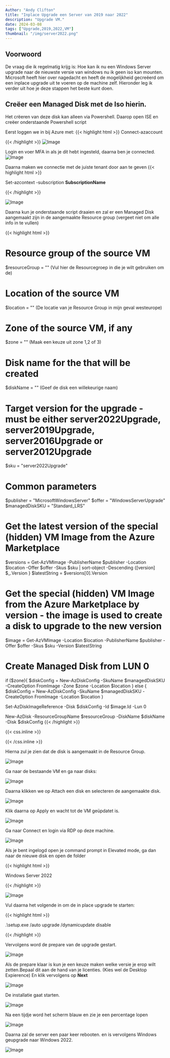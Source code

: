 ```yaml
---
Author: "Andy Clifton"
title: "Inplace Upgrade een Server van 2019 naar 2022"
description: "Upgrade VM."
date: 2024-03-08
tags: ["Upgrade,2019,2022,VM"]
thumbnail: "/img/server2022.png"
---
```





## Voorwoord

De vraag die ik regelmatig krijg is: Hoe kan ik nu een Windows Server upgrade naar de nieuwste versie van windows nu ik geen iso kan mounten.
Microsoft heeft hier over nagedacht en heeft de mogelijkheid gecreëerd om een inplace upgrade uit te voeren op de machine zelf.
Hieronder leg ik verder uit hoe je deze stappen het beste kunt doen.



## Creëer een Managed Disk met de Iso hierin.

Het crëeren van deze disk kan alleen via Powershell.
Daarop open ISE en creëer onderstaande Powershell script

Eerst loggen we in bij Azure met:
{{< highlight html >}}
Connect-azaccount

{{< /highlight >}}
![Image](/Images/InplaceUpgrade/connect.JPG)

Login en voer MFA in als je dit hebt ingesteld, daarna ben je connected.
![Image](/Images/InplaceUpgrade/connected.JPG)

Daarna maken we connectie met de juiste tenant door aan te geven 
{{< highlight html >}}

Set-azcontext -subscription **SubscriptionName**

{{< /highlight >}}

![Image](/Images/InplaceUpgrade/Context.JPG)

Daarna kun je onderstaande script draaien en zal er een Managed Disk aangemaakt zijn in de aangemaakte Resource group (vergeet niet om alle info in te vullen)

{{< highlight html >}}
# Resource group of the source VM
$resourceGroup = "" (Vul hier de Resourcegroep in die je wilt gebruiken om de)
 
# Location of the source VM
$location = "" (De locatie van je Resource Group in mijn geval westeurope)
 
# Zone of the source VM, if any
$zone = "" (Maak een keuze uit zone 1,2 of 3)
 
# Disk name for the that will be created
$diskName = "" (Geef de disk een willekeurige naam)
 
# Target version for the upgrade - must be either server2022Upgrade, server2019Upgrade, server2016Upgrade or server2012Upgrade
$sku = "server2022Upgrade"
 
 
# Common parameters
 
$publisher = "MicrosoftWindowsServer"
$offer = "WindowsServerUpgrade"
$managedDiskSKU = "Standard_LRS"


# Get the latest version of the special (hidden) VM Image from the Azure Marketplace
 
$versions = Get-AzVMImage -PublisherName $publisher -Location $location -Offer $offer -Skus $sku | sort-object -Descending {[version] $_.Version	}
$latestString = $versions[0].Version
 
 
# Get the special (hidden) VM Image from the Azure Marketplace by version - the image is used to create a disk to upgrade to the new version
 
 
$image = Get-AzVMImage -Location $location -PublisherName $publisher -Offer $offer -Skus $sku -Version $latestString


# Create Managed Disk from LUN 0

 
if ($zone){
    $diskConfig = New-AzDiskConfig -SkuName $managedDiskSKU -CreateOption FromImage -Zone $zone -Location $location
} else {
    $diskConfig = New-AzDiskConfig -SkuName $managedDiskSKU -CreateOption FromImage -Location $location
    }
 
Set-AzDiskImageReference -Disk $diskConfig -Id $image.Id -Lun 0
 
New-AzDisk -ResourceGroupName $resourceGroup -DiskName $diskName -Disk $diskConfig
{{< /highlight >}}

{{< css.inline >}}

<style>
.emojify {
	font-family: Apple Color Emoji, Segoe UI Emoji, NotoColorEmoji, Segoe UI Symbol, Android Emoji, EmojiSymbols;
	font-size: 2rem;
	vertical-align: middle;
}
@media screen and (max-width:650px) {
  .nowrap {
    display: block;
    margin: 25px 0;
  }
}
</style>

{{< /css.inline >}}

Hierna zul je zien dat de disk is aangemaakt in de Resource Group.

![Image](/Images/InplaceUpgrade/Disk.JPG)

Ga naar de bestaande VM en ga naar disks:

![Image](/Images/InplaceUpgrade/Disk1.JPG)

Daarna klikken we op Attach een disk en selecteren de aangemaakte disk.

![Image](/Images/InplaceUpgrade/Attach.JPG)

Klik daarna op Apply en wacht tot de VM geüpdatet is.

![Image](/Images/InplaceUpgrade/Apply.JPG)

Ga naar Connect en login via RDP op deze machine.

![Image](/Images/InplaceUpgrade/RDP.JPG)

Als je bent ingelogd open je command prompt in Elevated mode, ga dan naar de nieuwe disk en open de folder 

{{< highlight html >}}

Windows Server 2022

{{< /highlight >}} 

![Image](/Images/InplaceUpgrade/cmd.JPG)

Vul daarna het volgende in om de in place upgrade te starten:

{{< highlight html >}}

.\setup.exe /auto upgrade /dynamicupdate disable

{{< /highlight >}} 

Vervolgens word de prepare van de upgrade gestart.

![Image](/Images/InplaceUpgrade/Prepare.JPG)

Als de prepare klaar is kun je een keuze maken welke versie je erop wilt zetten.Bepaal dit aan de hand van je licenties. (Kies wel de Desktop Expierence)
En klik vervolgens op **Next**

![Image](/Images/InplaceUpgrade/Keuze.JPG)

De installatie gaat starten.

![Image](/Images/InplaceUpgrade/Install1.JPG)

Na een tijdje word het scherm blauw en zie je een percentage lopen
 
![Image](/Images/InplaceUpgrade/Install2.JPG)

Daarna zal de server een paar keer rebooten. en is vervolgens Windows geupgrade naar Windows 2022.

![Image](/Images/InplaceUpgrade/2022.JPG)

